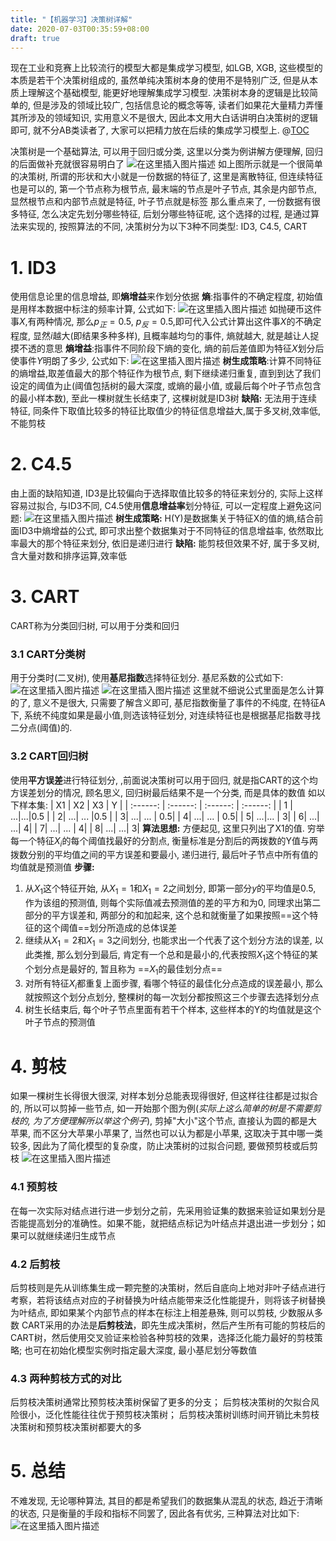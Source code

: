 ```yaml
---
title: "【机器学习】决策树详解"
date: 2020-07-03T00:35:59+08:00
draft: true
---
```

﻿现在工业和竞赛上比较流行的模型大都是集成学习模型, 如LGB, XGB, 这些模型的本质是若干个决策树组成的, 虽然单纯决策树本身的使用不是特别广泛, 但是从本质上理解这个基础模型, 能更好地理解集成学习模型. 决策树本身的逻辑是比较简单的, 但是涉及的领域比较广, 包括信息论的概念等等, 读者们如果花大量精力弄懂其所涉及的领域知识, 实用意义不是很大, 因此本文用大白话讲明白决策树的逻辑即可, 就不分AB类读者了, 大家可以把精力放在后续的集成学习模型上.
@[TOC](目录)

决策树是一个基础算法, 可以用于回归或分类, 这里以分类为例讲解方便理解, 回归的后面做补充就很容易明白了
![在这里插入图片描述](https://img-blog.csdnimg.cn/20200630222114509.jpg?x-oss-process=image/watermark,type_ZmFuZ3poZW5naGVpdGk,shadow_10,text_aHR0cHM6Ly9ibG9nLmNzZG4ubmV0L2E3Mzg4Nzg3,size_16,color_FFFFFF,t_70#pic_center)
如上图所示就是一个很简单的决策树, 所谓的形状和大小就是一份数据的特征了, 这里是离散特征, 但连续特征也是可以的, 第一个节点称为根节点, 最末端的节点是叶子节点, 其余是内部节点, 显然根节点和内部节点就是特征, 叶子节点就是标签
那么重点来了, 一份数据有很多特征, 怎么决定先划分哪些特征, 后划分哪些特征呢, 这个选择的过程, 是通过算法来实现的, 按照算法的不同, 决策树分为以下3种不同类型: ID3, C4.5, CART
# 1. ID3
 使用信息论里的信息增益, 即**熵增益**来作划分依据
**熵**:指事件的不确定程度, 初始值是用样本数据中标注的频率计算, 公式如下:
 ![在这里插入图片描述](https://img-blog.csdnimg.cn/20200630222729177.png#pic_center)
如抛硬币这件事$X$,有两种情况, 那么$p_正=0.5$, $p_反=0.5$,即可代入公式计算出这件事$X$的不确定程度, 显然$i$越大(即结果多种多样), 且概率越均匀的事件, 熵就越大, 就是越让人捉摸不透的意思
**熵增益**:指事件不同阶段下熵的变化, 熵的前后差值即为特征$X$划分后使事件$Y$明朗了多少, 公式如下:
![在这里插入图片描述](https://img-blog.csdnimg.cn/20200630223544876.png#pic_center)
**树生成策略**:计算不同特征的熵增益,取差值最大的那个特征作为根节点, 剩下继续递归重复, 直到到达了我们设定的阈值为止(阈值包括树的最大深度, 或熵的最小值, 或最后每个叶子节点包含的最小样本数), 至此一棵树就生长结束了, 这棵树就是ID3树
**缺陷:** 无法用于连续特征, 同条件下取值比较多的特征比取值少的特征信息增益大,属于多叉树,效率低, 不能剪枝

# 2. C4.5
由上面的缺陷知道, ID3是比较偏向于选择取值比较多的特征来划分的, 实际上这样容易过拟合, 与ID3不同, C4.5使用**信息增益率**划分特征, 可以一定程度上避免这问题:
![在这里插入图片描述](https://img-blog.csdnimg.cn/20200630224041911.png#pic_center)
**树生成策略:** H(Y)是数据集关于特征X的值的熵,结合前面ID3中熵增益的公式, 即可求出整个数据集对于不同特征的信息增益率, 依然取比率最大的那个特征来划分, 依旧是递归进行
**缺陷:** 能剪枝但效果不好, 属于多叉树, 含大量对数和排序运算,效率低

# 3. CART
CART称为分类回归树, 可以用于分类和回归
### 3.1 CART分类树
用于分类时(二叉树), 使用**基尼指数**选择特征划分.
基尼系数的公式如下:
 ![在这里插入图片描述](https://img-blog.csdnimg.cn/2020063022504112.png#pic_center)
 ![在这里插入图片描述](https://img-blog.csdnimg.cn/20200630225052300.png#pic_center)
这里就不细说公式里面是怎么计算的了, 意义不是很大, 只需要了解含义即可, 基尼指数衡量了事件的不纯度, 在特征A下, 系统不纯度如果是最小值,则选该特征划分, 对连续特征也是根据基尼指数寻找二分点(阈值)的.

### 3.2 CART回归树
使用**平方误差**进行特征划分, ,前面说决策树可以用于回归, 就是指CART的这个均方误差划分的情况, 顾名思义, 回归树最后结果不是一个分类, 而是具体的数值
如以下样本集:
| X1 | X2 | X3 | Y |
| :------: | :------: | :------: | :------: |
| 1 | ...|...|0.5 |
|  2| ...| ... |0.5 |
| 3| ...| ... | 0.5|
|  4| ...| ... | 0.5|
|  5| ...|...  | 3|
| 6| ...|  ...| 4|
|  7| ...| ... | 4|
| 8| ...| ...| 3|
**算法思想:** 方便起见, 这里只列出了X1的值. 穷举每一个特征$X_i$的每个阈值找最好的分割点, 衡量标准是分割后的两拨数的Y值与两拨数分别的平均值之间的平方误差和要最小, 递归进行, 最后叶子节点中所有值的均值就是预测值
**步骤:**
1. 从$X_1$这个特征开始, 从$X_1=1$和$X_1=2$之间划分, 即第一部分$y$的平均值是0.5, 作为该组的预测值, 则每个实际值减去预测值的差的平方和为0, 同理求出第二部分的平方误差和, 两部分的和加起来, 这个总和就衡量了如果按照==这个特征的这个阈值==划分所造成的总体误差
2.  继续从$X_1=2$和$X_1=3$之间划分, 也能求出一个代表了这个划分方法的误差, 以此类推, 那么划分到最后, 肯定有一个总和是最小的,代表按照$X_1$这个特征的某个划分点是最好的, 暂且称为 ==$X_1$的最佳划分点== 
3. 对所有特征$X_i$都重复上面步骤, 看哪个特征的最佳化分点造成的误差最小, 那么就按照这个划分点划分, 整棵树的每一次划分都按照这三个步骤去选择划分点
4. 树生长结束后, 每个叶子节点里面有若干个样本, 这些样本的Y的均值就是这个叶子节点的预测值


# 4. 剪枝
如果一棵树生长得很大很深, 对样本划分总能表现得很好, 但这样往往都是过拟合的, 所以可以剪掉一些节点, 如一开始那个图为例(*实际上这么简单的树是不需要剪枝的, 为了方便理解所以举这个例子*), 剪掉"大小"这个节点, 直接认为圆的都是大苹果, 而不区分大苹果小苹果了, 当然也可以认为都是小苹果, 这取决于其中哪一类较多, 因此为了简化模型的复杂度，防止决策树的过拟合问题, 要做预剪枝或后剪枝
![在这里插入图片描述](https://img-blog.csdnimg.cn/20200701004450120.jpg?x-oss-process=image/watermark,type_ZmFuZ3poZW5naGVpdGk,shadow_10,text_aHR0cHM6Ly9ibG9nLmNzZG4ubmV0L2E3Mzg4Nzg3,size_16,color_FFFFFF,t_70#pic_center)
### 4.1 预剪枝
在每一次实际对结点进行进一步划分之前，先采用验证集的数据来验证如果划分是否能提高划分的准确性。如果不能，就把结点标记为叶结点并退出进一步划分；如果可以就继续递归生成节点
### 4.2 后剪枝 
后剪枝则是先从训练集生成一颗完整的决策树，然后自底向上地对非叶子结点进行考察，若将该结点对应的子树替换为叶结点能带来泛化性能提升，则将该子树替换为叶结点, 即如果某个内部节点的样本在标注上相差悬殊, 则可以剪枝, 少数服从多数
CART采用的办法是**后剪枝法**，即先生成决策树，然后产生所有可能的剪枝后的CART树，然后使用交叉验证来检验各种剪枝的效果，选择泛化能力最好的剪枝策略; 也可在初始化模型实例时指定最大深度, 最小基尼划分等数值
### 4.3 两种剪枝方式的对比
后剪枝决策树通常比预剪枝决策树保留了更多的分支；
后剪枝决策树的欠拟合风险很小，泛化性能往往优于预剪枝决策树；
后剪枝决策树训练时间开销比未剪枝决策树和预剪枝决策树都要大的多

# 5. 总结
不难发现, 无论哪种算法, 其目的都是希望我们的数据集从混乱的状态, 趋近于清晰的状态, 只是衡量的手段和指标不同罢了, 因此各有优劣, 三种算法对比如下:
![在这里插入图片描述](https://img-blog.csdnimg.cn/20200630225543912.png#pic_center)
